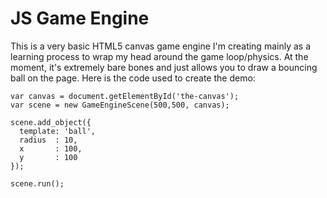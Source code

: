 JS Game Engine
===================

This is a very basic HTML5 canvas game engine I'm creating mainly as a learning process to wrap my head around the game loop/physics. At the moment, it's extremely bare bones and just allows you to draw a bouncing ball on the page. Here is the code used to create the demo:

    var canvas = document.getElementById('the-canvas');
    var scene = new GameEngineScene(500,500, canvas);

    scene.add_object({
      template: 'ball',
      radius  : 10,
      x       : 100,
      y       : 100
    });

    scene.run();